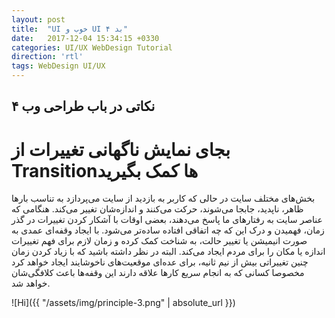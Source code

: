 ```yaml
---
layout: post
title:  "UI خوب و UI بد ۴"
date:   2017-12-04 15:34:15 +0330
categories: UI/UX WebDesign Tutorial
direction: 'rtl'
tags: WebDesign UI/UX
---
```


## نکاتی در باب طراحی وب ۴

# بجای نمایش ناگهانی تغییرات از Transitionها کمک بگیرید

بخش‌های مختلف سایت در حالی که کاربر به بازدید از سایت می‌پردازد به تناسب بارها ظاهر، ناپدید، جابجا می‌شوند، حرکت می‌کنند و اندازه‌شان تغییر می‌کند. هنگامی که عناصر سایت به رفتارهای ما پاسخ می‌دهند، بعضی اوقات با آشکار کردن تغییرات در گذر زمان، فهمیدن و درک این که چه اتفاقی افتاده ساده‌تر می‌شود. با ایجاد وقفه‌ای عمدی به صورت انیمیشن یا تغییر حالت، به شناخت کمک کرده و زمان لازم برای فهم تغییرات اندازه یا مکان را برای مردم ایجاد می‌کند. البته در نظر داشته باشید که با زیاد کردن زمان چنین تغییراتی بیش از نیم ثانیه، برای عده‌ای موقعیت‌های ناخوشایند ایجاد خواهد کرد مخصوصا کسانی که به انجام سریع کارها علاقه دارند این وقفه‌ها باعث کلافگی‌شان خواهد شد.

![Hi]({{ "/assets/img/principle-3.png" | absolute_url }})
